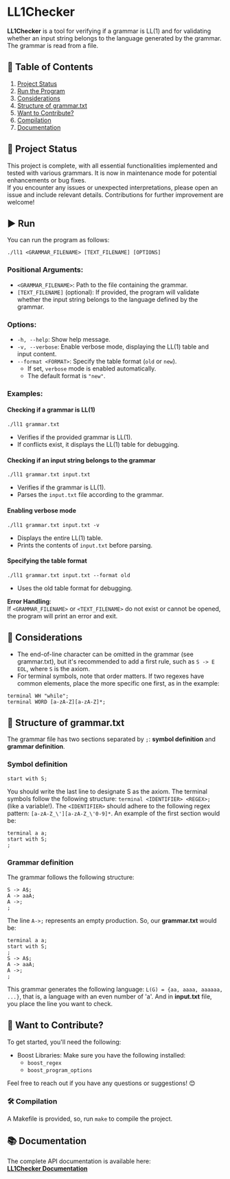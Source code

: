 # LL1Checker
**LL1Checker** is a tool for verifying if a grammar is LL(1) and for validating whether an input string belongs to the language generated by the grammar. The grammar is read from a file.

## 📖 Table of Contents
1. [Project Status](#-project-status)
2. [Run the Program](#%EF%B8%8F-run)
3. [Considerations](#-considerations)
4. [Structure of grammar.txt](#-structure-of-grammartxt)
5. [Want to Contribute?](#-want-to-contribute)
6. [Compilation](#%EF%B8%8F-compilation)
7. [Documentation](#-documentation)

## 🚀 Project Status

This project is complete, with all essential functionalities implemented and tested with various grammars. It is now in maintenance mode for potential enhancements or bug fixes.  
If you encounter any issues or unexpected interpretations, please open an issue and include relevant details. Contributions for further improvement are welcome!

## ▶️ Run

You can run the program as follows:
~~~
./ll1 <GRAMMAR_FILENAME> [TEXT_FILENAME] [OPTIONS]
~~~ 
### Positional Arguments:
- `<GRAMMAR_FILENAME>`: Path to the file containing the grammar.
- `[TEXT_FILENAME]` (optional): If provided, the program will validate whether the input string belongs to the language defined by the grammar.

### Options:
- `-h, --help`: Show help message.
- `-v, --verbose`: Enable verbose mode, displaying the LL(1) table and input content.
- `--format <FORMAT>`: Specify the table format (`old` or `new`).  
  - If set, `verbose` mode is enabled automatically.  
  - The default format is `"new"`.

### Examples:

#### Checking if a grammar is LL(1)
~~~
./ll1 grammar.txt
~~~
- Verifies if the provided grammar is LL(1).  
- If conflicts exist, it displays the LL(1) table for debugging.

#### Checking if an input string belongs to the grammar
~~~
./ll1 grammar.txt input.txt
~~~
- Verifies if the grammar is LL(1).  
- Parses the `input.txt` file according to the grammar.

#### Enabling verbose mode
~~~
./ll1 grammar.txt input.txt -v
~~~
- Displays the entire LL(1) table.  
- Prints the contents of `input.txt` before parsing.

#### Specifying the table format
~~~
./ll1 grammar.txt input.txt --format old
~~~
- Uses the old table format for debugging.

**Error Handling**:  
If `<GRAMMAR_FILENAME>` or `<TEXT_FILENAME>` do not exist or cannot be opened, the program will print an error and exit.

## 📌 Considerations
- The end-of-line character can be omitted in the grammar (see grammar.txt), but it's recommended to add a first rule, such as `S -> E EOL`, where `S` is the axiom.
- For terminal symbols, note that order matters. If two regexes have common elements, place the more specific one first, as in the example:
~~~
terminal WH "while";
terminal WORD [a-zA-Z][a-zA-Z]*;
~~~

## 📄 Structure of grammar.txt

The grammar file has two sections separated by `;`: **symbol definition** and **grammar definition**.

### Symbol definition
~~~
start with S;
~~~
You should write the last line to designate S as the axiom.
The terminal symbols follow the following structure: `terminal <IDENTIFIER> <REGEX>;` (like a variable!). The `<IDENTIFIER>` should adhere to the following regex pattern: `[a-zA-Z_\'][a-zA-Z_\'0-9]*`.
An example of the first section would be:
~~~
terminal a a;
start with S;
;
~~~
### Grammar definition
The grammar follows the following structure:
~~~
S -> A$;
A -> aaA;
A ->;
;
~~~
The line `A->;` represents an empty production.
So, our **grammar.txt** would be:
~~~
terminal a a;
start with S;
;
S -> A$;
A -> aaA;
A ->;
;
~~~
This grammar generates the following language: `L(G) = {aa, aaaa, aaaaaa, ...}`, that is, a language with an even number of 'a'.
And in **input.txt** file, you place the line you want to check.

## 🤝 Want to Contribute?

To get started, you'll need the following:
- Boost Libraries: Make sure you have the following installed:
  - `boost_regex`
  - `boost_program_options`

Feel free to reach out if you have any questions or suggestions! 😊

### 🛠️ Compilation
A Makefile is provided, so, run `make` to compile the project.

## 📚 Documentation

The complete API documentation is available here:  
[**LL1Checker Documentation**](https://jose-rzm.github.io/LL1Checker/)
